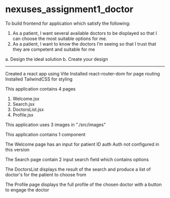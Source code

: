 # nexuses_assignment1_doctor

To build frontend for application which satisfy the following:
1. As a patient, I want several available doctors to be displayed so that I can choose the most suitable options for me.
2. As a patient, I want to know the doctors I’m seeing so that I trust that they are competent and suitable for me

a. Design the ideal solution
b. Create your design 

________________________________________________________________________________________________________________________

Created a react app using Vite
Installed react-router-dom for page routing
Installed TailwindCSS for styling

This application contains 4 pages
1. Welcome.jsx
2. Search.jsx
3. DoctorsList.jsx
4. Profile.jsx

This application uses 3 images in "./src/images"

This application contains 1 component 

The Welcome page has an input for patient ID auth
Auth not configured in this version

The Search page contain 2 input search field which contains options

The DoctorsList displays the result of the search and produce a list of doctor's for the patient to choose from

The Profile page displays the full profile of the chosen doctor with a button to engage the doctor
